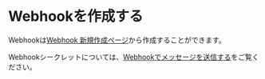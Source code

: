 # Webhookを作成する
Webhookは[Webhook 新規作成ページ](/webhooks/create)から作成することができます。

Webhookシークレットについては、[Webhookでメッセージを送信する](/docs/webhook/send)をご覧ください。
